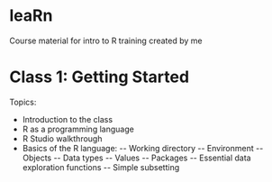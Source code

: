 # leaRn
Course material for intro to R training created by me

# Class 1: Getting Started

Topics:
- Introduction to the class
- R as a programming language
- R Studio walkthrough
- Basics of the R language:
-- Working directory
-- Environment
-- Objects
-- Data types
-- Values
-- Packages
-- Essential data exploration functions
-- Simple subsetting
